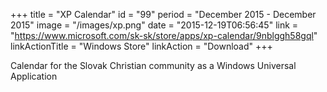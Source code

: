 +++
title = "XP Calendar"
id = "99"
period = "December 2015 - December 2015"
image = "/images/xp.png"
date = "2015-12-19T06:56:45"
link = "https://www.microsoft.com/sk-sk/store/apps/xp-calendar/9nblggh58gql"
linkActionTitle = "Windows Store"
linkAction = "Download"
+++

Calendar for the Slovak Christian community as a Windows Universal Application
